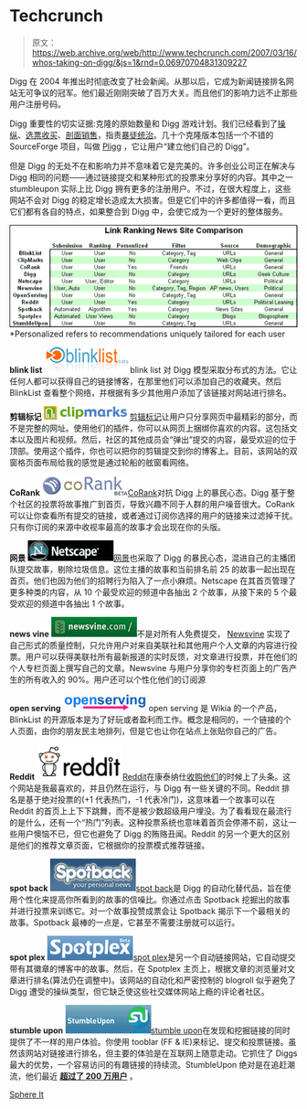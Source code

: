# Techcrunch

> 原文：<https://web.archive.org/web/http://www.techcrunch.com/2007/03/16/whos-taking-on-digg/&js=1&rnd=0.06970704831309227>

Digg 在 2004 年推出时彻底改变了社会新闻。从那以后，它成为新闻链接排名网站无可争议的冠军。他们最近刚刚突破了百万大关。而且他们的影响力远不止那些用户注册号码。

Digg 重要性的切实证据:克隆的原始数量和 Digg 游戏计划。我们已经看到了[操纵](https://web.archive.org/web/20070318010603/http://www.techcrunch.com/2006/10/18/spike-the-vote-another-cancer-aimed-at-digg/)、[选票收买](https://web.archive.org/web/20070318010603/http://www.techcrunch.com/2007/02/01/digg-removes-list-of-top-users/)、[剖面销售](https://web.archive.org/web/20070318010603/http://www.techcrunch.com/2006/07/30/digg-profile-for-sale-on-ebay/)，指责[暴徒统治](https://web.archive.org/web/20070318010603/http://blogs.zdnet.com/social/?p=39)。几十个克隆版本包括一个不错的 SourceForge 项目，叫做 [Pligg](https://web.archive.org/web/20070318010603/http://sourceforge.net/projects/pligg/) ，它让用户“建立他们自己的 Digg”。

但是 Digg 的无处不在和影响力并不意味着它是完美的。许多创业公司正在解决与 Digg 相同的问题——通过链接提交和某种形式的投票来分享好的内容。其中之一 stumbleupon 实际上比 Digg 拥有更多的注册用户。不过，在很大程度上，这些网站不会对 Digg 的稳定增长造成太大损害。但是它们中的许多都值得一看，而且它们都有各自的特点，如果整合到 Digg 中，会使它成为一个更好的整体服务。

![linkrankcomp1.png](img/90a312ed1283021b5f648f12fd085176.png)*Personalized refers to recommendations uniquely tailored for each user

**blink list**
[![blinklist150.png](img/3f966e92330849db8319d566ad6b5aa6.png)](https://web.archive.org/web/20070318010603/http://blinklist.com/)blink list 对 Digg 模型采取分布式的方法。它让任何人都可以获得自己的链接博客，在那里他们可以添加自己的收藏夹。然后 BlinkList 查看整个网络，并根据有多少其他用户添加了该链接对网站进行排名。

**剪辑标记**
[![clipmarks150.png](img/d990a60258cbe81d9d4e1ef49c30e3d2.png)](https://web.archive.org/web/20070318010603/http://clipmarks.com/)[剪辑标记](https://web.archive.org/web/20070318010603/http://www.techcrunch.com/2007/02/27/clipmarks-a-highlighter-for-the-web/)让用户只分享网页中最精彩的部分，而不是完整的网址。使用他们的插件，你可以从网页上捆绑你喜欢的内容。这包括文本以及图片和视频。然后，社区的其他成员会“弹出”提交的内容，最受欢迎的位于顶部。使用这个插件，你也可以把你的剪辑提交到你的博客上。目前，该网站的双窗格页面布局给我的感觉是通过轮船的舷窗看网络。

**CoRank**
[![corank150.png](img/986ca909775232d12db61610543ef201.png)](https://web.archive.org/web/20070318010603/http://corank.com/)[CoRank](https://web.archive.org/web/20070318010603/http://www.techcrunch.com/2007/03/08/corank-launches-twist-on-social-bookmarking/)对抗 Digg 上的暴民心态。Digg 基于整个社区的投票将故事推广到首页，导致兴趣不同于人群的用户噪音很大。CoRank 可以让你查看所有提交的链接，或者通过订阅你选择的用户的链接来过滤掉干扰。只有你订阅的来源中收视率最高的故事才会出现在你的头版。

**网景**
[![netscape150.png](img/45d44af11010aa217b5525ea24bbaad7.png)](https://web.archive.org/web/20070318010603/http://netscape.com/)[网景](https://web.archive.org/web/20070318010603/http://www.techcrunch.com/2006/06/14/aol-netscape-launches-massive-digg-like-site/)也采取了 Digg 的暴民心态，混进自己的主播团队提交故事，剔除垃圾信息。这位主播的故事和当前排名前 25 的故事一起出现在首页。他们也因为他们的招聘行为陷入了一点小麻烦。Netscape 在其首页管理了更多种类的内容，从 10 个最受欢迎的频道中各抽出 2 个故事，从接下来的 5 个最受欢迎的频道中各抽出 1 个故事。

**news vine**
[![newsvine150.png](img/4298f83b0ad07b1fb9711430b363470b.png)](https://web.archive.org/web/20070318010603/http://newsvine.com/)不是对所有人免费提交， [Newsvine](https://web.archive.org/web/20070318010603/http://www.techcrunch.com/2005/11/09/newvine-to-enter-social-news-ranks/) 实现了自己形式的质量控制，只允许用户对来自美联社和其他用户个人文章的内容进行投票。用户可以获得美联社所有最新报道的实时反馈，对文章进行投票，并在他们的个人专栏页面上撰写自己的文章。Newsvine 与用户分享你的专栏页面上的广告产生的所有收入的 90%。用户还可以个性化他们的订阅源

**open serving**
[![openserving150.png](img/ab3f9423a2ce2b7c3da07a184710a2a1.png)](https://web.archive.org/web/20070318010603/http://openserving.com/)open serving 是 Wikia 的一个产品，BlinkList 的开源版本是为了好玩或者盈利而工作。概念是相同的，一个链接的个人页面，由你的朋友民主地排列，但是它也让你在站点上张贴你自己的广告。

**Reddit**
[![reddit150.png](img/71ab73aa0222fad2323bd71c305889de.png)](https://web.archive.org/web/20070318010603/http://reddit.com/)[Reddit](https://web.archive.org/web/20070318010603/http://www.techcrunch.com/2006/10/31/interview-with-reddit-founders/)在康泰纳仕[收购他们](https://web.archive.org/web/20070318010603/http://www.techcrunch.com/2006/10/31/breaking-news-conde-nastwired-acquires-reddit/)的时候上了头条。这个网站是我最喜欢的，并且仍然在运行，与 Digg 有一些关键的不同。Reddit 排名是基于绝对投票的(+1 代表热门，-1 代表冷门)，这意味着一个故事可以在 Reddit 的首页上上下下跳舞，而不是被少数超级用户埋没。为了看看现在最流行的是什么，还有一个“热门”列表。这种投票系统也意味着首页会停滞不前，这让一些用户懊恼不已，但它也避免了 Digg 的贿赂丑闻。Reddit 的另一个更大的区别是他们的推荐文章页面，它根据你的投票模式推荐链接。

**spot back**
[![spotback150.png](img/85c3ddc1f11d7e3f5aed3045152e682b.png)](https://web.archive.org/web/20070318010603/http://spotback.com/)[spot back](https://web.archive.org/web/20070318010603/http://www.techcrunch.com/2007/03/11/spotback-launches-their-rate-everything-widget/)是 Digg 的自动化替代品，旨在使用个性化来提高你所看到的故事的信噪比。你通过点击 Spotback 挖掘出的故事并进行投票来训练它。对一个故事投赞成票会让 Spotback 揭示下一个最相关的故事。Spotback 最棒的一点是，它甚至不需要注册就可以运行。

**spot plex**
[![spotplex150.png](img/2896858183c305300dcd9b49ef60fe07.png)](https://web.archive.org/web/20070318010603/http://spotplex.com/)[spot plex](https://web.archive.org/web/20070318010603/http://www.techcrunch.com/2007/02/28/exclusive-is-spotplex-a-better-digg/)是另一个自动链接网站，它自动提交带有其徽章的博客中的故事。然后，在 Spotplex 主页上，根据文章的浏览量对文章进行排名(算法仍在调整中)。该网站的自动化和严密控制的 blogroll 似乎避免了 Digg 遭受的操纵类型，但它缺乏使这些社交媒体网站上瘾的评论者社区。

**stumble upon**
[![stumble150.png](img/576a8b1881f51762cbcc66dea7a1e3c0.png)](https://web.archive.org/web/20070318010603/http://stumbleupon.com/)[stumble upon](https://web.archive.org/web/20070318010603/http://www.techcrunch.com/2006/07/18/stumbleupon-now-ie-friendly/)在发现和挖掘链接的同时提供了不一样的用户体验。你使用 tooblar (FF & IE)来标记、提交和投票链接。虽然该网站对链接进行排名，但主要的体验是在互联网上随意走动。它抓住了 Diggs 最大的优势，一个容易访问的有趣链接的持续流。StumbleUpon 绝对是在追赶潮流，他们最近 [**超过了 200 万用户**](https://web.archive.org/web/20070318010603/http://www.prweb.com//releases/2007/3/prweb511876.htm) 。

[Sphere It](https://web.archive.org/web/20070318010603/http://www.sphere.com/search?q=sphereit:http://www.techcrunch.com/2007/03/16/whos-taking-on-digg/ "Related Blogs & Articles")